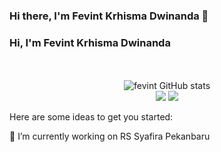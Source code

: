 ### Hi there, I'm Fevint Krhisma Dwinanda 👋




### Hi, I'm Fevint Krhisma Dwinanda

<p align="center"><br /><br />
<img src="https://github-readme-stats.vercel.app/api?username=fevint&show_icons=true&include_all_commits=true&theme=monokai" alt="fevint GitHub stats"/> <br /> 

<img src="https://github-readme-streak-stats.herokuapp.com/?user=fevint&theme=dark" />
<img src="https://github-readme-stats.vercel.app/api/top-langs/?username=fevint&layout=compact&theme=monokai&langs_count=12" /> 

</p>


Here are some ideas to get you started:

 🔭 I’m currently working on RS Syafira Pekanbaru


